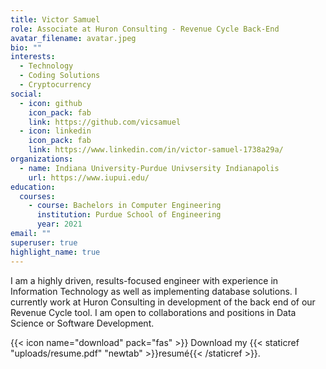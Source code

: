 ```yaml
---
title: Victor Samuel
role: Associate at Huron Consulting - Revenue Cycle Back-End
avatar_filename: avatar.jpeg
bio: ""
interests:
  - Technology
  - Coding Solutions
  - Cryptocurrency
social:
  - icon: github
    icon_pack: fab
    link: https://github.com/vicsamuel
  - icon: linkedin
    icon_pack: fab
    link: https://www.linkedin.com/in/victor-samuel-1738a29a/
organizations:
  - name: Indiana University-Purdue Univsersity Indianapolis
    url: https://www.iupui.edu/
education:
  courses:
    - course: Bachelors in Computer Engineering
      institution: Purdue School of Engineering
      year: 2021
email: ""
superuser: true
highlight_name: true
---
```

I am a highly driven, results-focused engineer with experience in Information Technology as well as implementing database solutions. I currently work at Huron Consulting in development of the back end of our Revenue Cycle tool. I am open to collaborations and positions in Data Science or Software Development.

{{< icon name="download" pack="fas" >}} Download my {{< staticref "uploads/resume.pdf" "newtab" >}}resumé{{< /staticref >}}.
